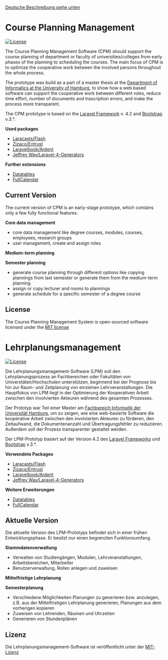 [Deutsche Beschreibung siehe unten](#lehrplanungsmanagement)

Course Planning Management
=================================
 [![License](https://poser.pugx.org/laravel/framework/license.png)](https://packagist.org/packages/laravel/framework)

The Course Planning Management Software (CPM) should support the course planning of department or faculty of universities/colleges from early phases of the planning to scheduling the courses. The main focus of CPM is to optimize the cooperative work between the involved persons throughout the whole process.

The prototype was build as a part of a master thesis at the [Department of Informatics at the University of Hamburg](www.inf.uni-hamburg.de), to show how a web based software can support the cooperative work between different roles, reduce time effort, number of documents and trascription errors, and make the process more transparent.

The CPM prototype is based on the [Laravel Framework](http://laravel.com) v. 4.2 and [Bootstrap](https://github.com/twbs/bootstrap) v.3.*.

**Used packages**

- [Laracasts/Flash](https://github.com/laracasts/flash)
- [Zizaco/Entrust](https://github.com/zizaco/entrust)
- [Laravelbook/Ardent](https://github.com/laravelbook/ardent)
- [Jeffrey Way/Laravel-4-Generators](https://github.com/JeffreyWay/Laravel-4-Generators)

**Further extensions**
- [Datatables](http://www.datatables.net/)
- [FullCalendar](http://fullcalendar.io/)

Current Version
-----------------------------
The current version of CPM is an early-stage prototype, which contains only a few fully functional features.

**Core data management**
- core data management like degree courses, modules, courses, employees, research groups
- user management, create and assign roles

**Medium-term planning**

**Semester planning**
-  generate course planning through different options like copying plannings from last semester or generate them from the medium-term planning
-  assign or copy lecturer and rooms to plannings
-  generate schedule for a specific semester of a degree course

License
-----------------------------
The Course Planning Management System is open-sourced software licensed under the [MIT license](http://opensource.org/licenses/MIT)



Lehrplanungsmanagement
=================================
[![License](https://poser.pugx.org/laravel/framework/license.png)](https://packagist.org/packages/laravel/framework)

Die Lehrplanungsmanagement-Software (LPM) soll den Lehrplanungsprozess an Fachbereichen oder Fakultäten von Universtäten/Hochschulen unterstützen, beginnend bei der Prognose bis hin zur Raum- und Zeitplanung von einzelnen Lehrveranstaltungen. Die Hauptfokus von LPM liegt in der Optimierung der Kooperativen Arbeit zwischen den involvierten Akteuren während des gesamten Prozesses.

Der Prototyp war Teil einer Master am [Fachbereich Informatik der Universität Hamburg](www.inf.uni-hamburg.de), um zu zeigen, wie eine web-basierte Software die kooperative Arbeit zwischen den involvierten Akteuren zu förderen, den Zeitaufwand, die Dokumentenanzahl und Übertragungsfehler zu reduzieren. Außerdem soll der Prozess transparenter gestaltet werden.

Der LPM-Prototyp basiert auf der Version 4.2 des [Laravel Frameworks](http://laravel.com) und [Bootstrap](https://github.com/twbs/bootstrap) v.3.*.

**Verwendete Packages**

- [Laracasts/Flash](https://github.com/laracasts/flash)
- [Zizaco/Entrust](https://github.com/zizaco/entrust)
- [Laravelbook/Ardent](https://github.com/laravelbook/ardent)
- [Jeffrey Way/Laravel-4-Generators](https://github.com/JeffreyWay/Laravel-4-Generators)

**Weitere Erweiterungen**
- [Datatables](http://www.datatables.net/)
- [FullCalendar](http://fullcalendar.io/)

Aktuelle Version
-----------------------------

Die aktuelle Version des LPM-Prototyps befindet sich in einer frühen Entwicklungsphase. Er besitzt nur einen begrenzten Funktionsumfang.

**Stammdatenverwaltung**
- Verwalten von Studiengängen, Modulen, Lehrveranstaltungen, Arbeitsbereichen, Mitarbeiter
- Benutzerverwaltung, Rollen anlegen und zuweisen

**Mittelfristige Lehrplanung**

**Semesterplanung**
- Verschiedene Möglichkeiten Planungen zu generieren bzw. anzulegen, z.B. aus der Mittelfristigen Lehrplanung generieren, Planungen aus dem vorherigen kopieren
- Zuweisen von Lehrenden, Räumen und Uhrzeiten
- Generieren von Stundenplänen

Lizenz
-----------------------------
Die Lehrplanungsmanagement-Software ist veröffentlicht unter der [MIT-Lizenz](http://opensource.org/licenses/MIT)
